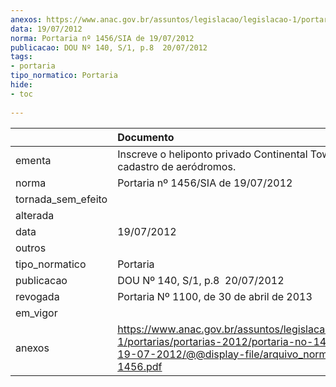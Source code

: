 ```yaml
---
anexos: https://www.anac.gov.br/assuntos/legislacao/legislacao-1/portarias/portarias-2012/portaria-no-1456-sia-de-19-07-2012/@@display-file/arquivo_norma/PA2012-1456.pdf
data: 19/07/2012
norma: Portaria nº 1456/SIA de 19/07/2012
publicacao: DOU Nº 140, S/1, p.8  20/07/2012
tags:
- portaria
tipo_normatico: Portaria
hide: 
- toc 
 
---
```


|                    | Documento                                                                                                                                                         |
|:-------------------|:------------------------------------------------------------------------------------------------------------------------------------------------------------------|
| ementa             | Inscreve o heliponto privado Continental Tower (SP) no cadastro de aeródromos.                                                                                    |
| norma              | Portaria nº 1456/SIA de 19/07/2012                                                                                                                                |
| tornada_sem_efeito |                                                                                                                                                                   |
| alterada           |                                                                                                                                                                   |
| data               | 19/07/2012                                                                                                                                                        |
| outros             |                                                                                                                                                                   |
| tipo_normatico     | Portaria                                                                                                                                                          |
| publicacao         | DOU Nº 140, S/1, p.8  20/07/2012                                                                                                                                  |
| revogada           | Portaria Nº 1100, de 30 de abril de 2013                                                                                                                          |
| em_vigor           |                                                                                                                                                                   |
| anexos             | https://www.anac.gov.br/assuntos/legislacao/legislacao-1/portarias/portarias-2012/portaria-no-1456-sia-de-19-07-2012/@@display-file/arquivo_norma/PA2012-1456.pdf |